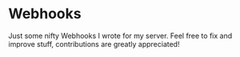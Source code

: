 # Webhooks
Just some nifty Webhooks I wrote for my server.
Feel free to fix and improve stuff, contributions are greatly appreciated!
